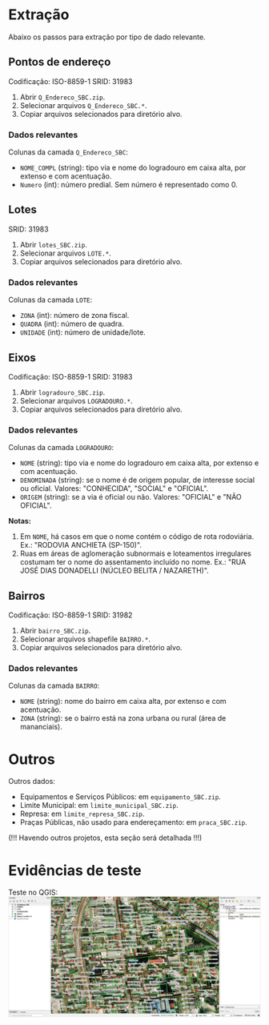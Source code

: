 # Extração
Abaixo os passos para extração por tipo de dado relevante.

## Pontos de endereço
Codificação: ISO-8859-1
SRID: 31983
1. Abrir `Q_Endereco_SBC.zip`.
2. Selecionar arquivos `Q_Endereco_SBC.*`.
3. Copiar arquivos selecionados para diretório alvo.

### Dados relevantes
Colunas da camada `Q_Endereco_SBC`:
* `NOME_COMPL` (string): tipo via e nome do logradouro em caixa alta, por extenso e com acentuação.
* `Numero` (int): número predial. Sem número é representado como 0.

## Lotes
SRID: 31983
1. Abrir `lotes_SBC.zip`.
2. Selecionar arquivos `LOTE.*`.
3. Copiar arquivos selecionados para diretório alvo.

### Dados relevantes
Colunas da camada `LOTE`:
* `ZONA` (int): número de zona fiscal.
* `QUADRA` (int): número de quadra.
* `UNIDADE` (int): número de unidade/lote.

## Eixos
Codificação: ISO-8859-1
SRID: 31983
1. Abrir `logradouro_SBC.zip`.
2. Selecionar arquivos `LOGRADOURO.*`.
3. Copiar arquivos selecionados para diretório alvo.

### Dados relevantes
Colunas da camada `LOGRADOURO`:
* `NOME` (string): tipo via e nome do logradouro em caixa alta, por extenso e com acentuação.
* `DENOMINADA` (string): se o nome é de origem popular, de interesse social ou oficial. Valores: "CONHECIDA", "SOCIAL" e "OFICIAL".
* `ORIGEM` (string): se a via é oficial ou não. Valores: "OFICIAL" e "NÃO OFICIAL".

**Notas:**
1. Em `NOME`, há casos em que o nome contém o código de rota rodoviária. Ex.: "RODOVIA ANCHIETA (SP-150)".
2. Ruas em áreas de aglomeração subnormais e loteamentos irregulares costumam ter o nome do assentamento incluído no nome. Ex.: "RUA JOSÉ DIAS DONADELLI (NÚCLEO BELITA / NAZARETH)".

## Bairros
Codificação: ISO-8859-1
SRID: 31982
1. Abrir `bairro_SBC.zip`.
2. Selecionar arquivos shapefile `BAIRRO.*`.
3. Copiar arquivos selecionados para diretório alvo.

### Dados relevantes
Colunas da camada `BAIRRO`:
* `NOME` (string): nome do bairro em caixa alta, por extenso e com acentuação.
* `ZONA` (string): se o bairro está na zona urbana ou rural (área de mananciais).

# Outros
Outros dados:
* Equipamentos e Serviços Públicos: em `equipamento_SBC.zip`.
* Limite Municipal: em `limite_municipal_SBC.zip`.
* Represa: em `limite_represa_SBC.zip`.
* Praças Públicas, não usado para endereçamento: em `praca_SBC.zip`.

(!!! Havendo outros projetos, esta seção será detalhada !!!)

# Evidências de teste
Teste no QGIS:
![](qgis.png)
